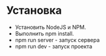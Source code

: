 # Установка
- Установить NodeJS и NPM.
- Выполнить npm install.
- npm run server - запуск сервера
- npm run dev - запуск проекта
